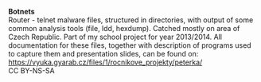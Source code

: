 <b>Botnets</b>
<br>Router - telnet malware files, structured in directories, with output of some common analysis tools (file, ldd, hexdump). Catched mostly on area of Czech Republic. Part of my school project for year 2013/2014. All documentation for these files, together with description of programs used to capture them and presentation slides, can be found on:
<br>
https://vyuka.gyarab.cz/files/1/rocnikove_projekty/peterka/ 
<br>
CC BY-NS-SA
